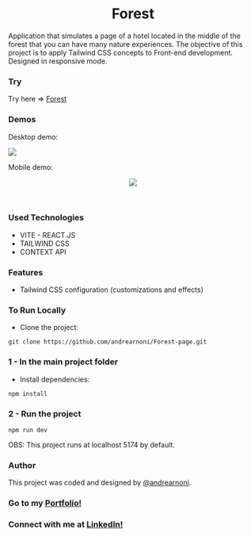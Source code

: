 <h1 align="center">Forest</h1>

Application that simulates a page of a hotel located in the middle of the forest that you can have many nature experiences. The objective of this project is to apply Tailwind CSS concepts to Front-end development. Designed in responsive mode.

### Try

Try here => <a href="https://forestexperience-page.vercel.app/" target="_blank">Forest</a>

### Demos

Desktop demo:

![](https://i.imgur.com/aEyZYHG.gif)

Mobile demo:

<p align="center">
  <img src="https://i.imgur.com/XIVKHwp.gif">
</p>

<br>

### Used Technologies

- VITE - REACT.JS
- TAILWIND CSS
- CONTEXT API

### Features

- Tailwind CSS configuration (customizations and effects)

### To Run Locally

- Clone the project:

`git clone https://github.com/andrearnoni/Forest-page.git`

### 1 - In the main project folder

- Install dependencies:

`npm install`

### 2 - Run the project

`npm run dev`

OBS: This project runs at localhost 5174 by default.

### Author

This project was coded and designed by [@andrearnoni](https://github.com/andrearnoni).

### Go to my [Portfolio!](https://andrearnoni.vercel.app/)

### Connect with me at [LinkedIn!](https://www.linkedin.com/in/andrearnoni/)
